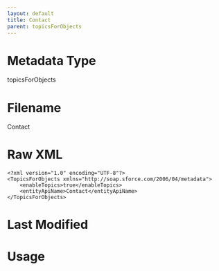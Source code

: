 ```yaml
---
layout: default
title: Contact
parent: topicsForObjects
---
```

# Metadata Type
topicsForObjects


# Filename 
Contact


# Raw XML
```
<?xml version="1.0" encoding="UTF-8"?>
<TopicsForObjects xmlns="http://soap.sforce.com/2006/04/metadata">
    <enableTopics>true</enableTopics>
    <entityApiName>Contact</entityApiName>
</TopicsForObjects>
```


# Last Modified


# Usage
